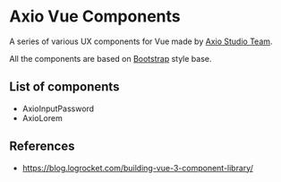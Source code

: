 # Axio Vue Components

A series of various UX components for Vue made by [Axio Studio Team](https://axio.studio/).

All the components are based on [Bootstrap](https://getbootstrap.com/) style base.

## List of components

- AxioInputPassword
- AxioLorem

## References

- https://blog.logrocket.com/building-vue-3-component-library/
